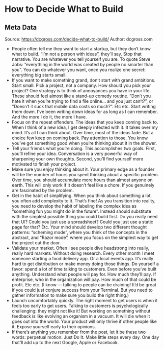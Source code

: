 # How to Decide What to Build

## Meta Data

Source:  https://dcgross.com/decide-what-to-build/ 
Author: dcgross.com

- People often tell me they want to start a startup, but they don’t know what to build. “I’m not a person with ideas”, they’ll say. Stop that narrative. You are whatever you tell yourself you are. To quote Steve Jobs: “everything in the world was created by people no smarter than you”. You can do whatever you want, once you realize one secret: everything big starts small.
- If you want to make something grand, don’t start with grand ambitions. Start small. Pick a project, not a company. How should you pick your project? One strategy is to think of annoyances you have in your life. These should feel almost like a stand-up comedy routine. “Don’t you hate it when you’re trying to find a file online… and you just can’t?”, or “Doesn’t it suck that mobile data costs so much?”. Etc etc. Start writing them down. I’ve been writing down ideas for as long as I can remember. And the more I do it, the more I have.
- Focus on the repeat offenders. The ideas that you keep coming back to. When I think of a new idea, I get deeply infected with it. It takes over my mind. It’s all I can think about. Over time, most of the ideas fade. But a choice few keep on coming back. Pay attention to those. You know you’ve got something good when you’re thinking about it in the shower.
- Tell your friends what you’re doing. This accomplishes two goals. First, you’ll refine your idea. Conversation is a very powerful way of sharpening your own thoughts. Second, you’ll find yourself more motivated to finish your project.
- Make sure you enjoy thinking about it. Your primary edge as a founder will be the number of hours you spent thinking about a specific problem. Over time, you should accumulate more hours than almost anyone on earth. This will only work if it doesn’t feel like a chore. If you genuinely are fascinated by the problem.
- Get in the habit of simplifying. When you think about something a lot, you often add complexity to it. That’s fine! As you transition into reality, you need to develop the habit of labeling the complex idea as “something fun you might do in the future”. Instead should substitute with the simplest possible thing you could build first. Do you really need that UI? Could you just use a spreadsheet? Could you just use a static page for that? Etc. Your mind should develop two different thought patterns: “scheming mode”, where you think of the concepts in the abstract, and “Razor mode”, where you focus on the simplest way to get the project out the door.
- Validate your market. Often I see people dive headstrong into really, really hard markets. Without doing research. Every other month I meet someone starting a food delivery app. Or a local events app. It’s really hard to get distribution or make money doing those things. Do yourself a favor: spend a lot of time talking to customers. Even before you’ve built anything. Understand what people will pay for. How much they’ll pay. If enterprise, who in the organization will pay. How much of that could be profit. Etc etc. (I know — talking to people can be draining! It’d be great if you could just conjure success from your Terminal. But you need to gather information to make sure you build the right thing.)
- Launch uncomfortably quickly. The right moment to get users is when it feels too early to get users. Talking to customers is psychologically challenging: they might not like it! But working on something without feedback is like evolving an organism in a vacuum. It will die when it goes out into the world. Your product will only thrive if other people like it. Expose yourself early to their opinions.
- If there’s anything you remember from the post, let it be these two words: perpetual motion. Just Do It. Make little steps every day. One day that’ll add up to the next Google, Apple or Facebook.
